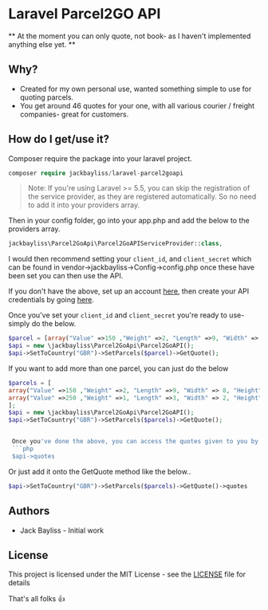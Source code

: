 # Laravel Parcel2GO API

** At the moment you can only quote, not book- as I haven't implemented anything else yet. **

## Why?
* Created for my own personal use, wanted something simple to use for quoting parcels.
* You get around 46 quotes for your one, with all various courier / freight companies- great for customers.


## How do I get/use it?

Composer require the package into your laravel project.
```php
composer require jackbayliss/laravel-parcel2goapi
```

> Note: If you're using Laravel >= 5.5, you can skip the registration of the service provider, as they are registered automatically. So no need to add it into your providers array.

Then in your config folder, go into your app.php and add the below to the providers array.
```php
jackbayliss\Parcel2GoApi\Parcel2GoAPIServiceProvider::class,
```

I would then recommend setting your `client_id`, and `client_secret` which can be found in vendor->jackbayliss->Config->config.php
once these have been set you can then use the API.

If you don't have the above, set up an account [here](https://www.parcel2go.com/login), then create your API credentials by going [here](https://www.parcel2go.com/myaccount/api).

Once you've set your `client_id` and `client_secret` you're ready to use- simply do the below.

```php
$parcel = [array("Value" =>150 ,"Weight" =>2, "Length" =>9, "Width" => 8, "Height" => 1)];
$api = new \jackbayliss\Parcel2GoApi\Parcel2GoAPI();
$api->SetToCountry("GBR")->SetParcels($parcel)->GetQuote();

 ```
 
If you want to add more than one parcel, you can just do the below
 ```php
$parcels = [
array("Value" =>150 ,"Weight" =>2, "Length" =>9, "Width" => 8, "Height" => 1)
array("Value" =>250 ,"Weight" =>1, "Length" =>3, "Width" => 2, "Height" => 3)
];
$api = new \jackbayliss\Parcel2GoApi\Parcel2GoAPI();
$api->SetToCountry("GBR")->SetParcels($parcels)->GetQuote();


  Once you've done the above, you can access the quotes given to you by simply doing 
  ```php
  $api->quotes
  ```
  Or just add it onto the GetQuote method like the below..
  
  ```php
  $api->SetToCountry("GBR")->SetParcels($parcels)->GetQuote()->quotes
  ```

  ## Authors
  * Jack Bayliss - Initial work
  
 ## License
This project is licensed under the MIT License - see the [LICENSE](https://github.com/jackbayliss/laravel-parcel2goapi/blob/master/LICENSE) file for details
  
  
  That's all folks 👍
  
